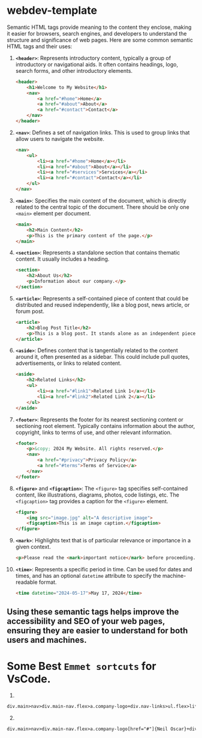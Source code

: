 # webdev-template
Semantic HTML tags provide meaning to the content they enclose, making it easier for browsers, search engines, and developers to understand the structure and significance of web pages. Here are some common semantic HTML tags and their uses:

1. **`<header>`**: Represents introductory content, typically a group of introductory or navigational aids. It often contains headings, logo, search forms, and other introductory elements.

    ```html
    <header>
        <h1>Welcome to My Website</h1>
        <nav>
            <a href="#home">Home</a>
            <a href="#about">About</a>
            <a href="#contact">Contact</a>
        </nav>
    </header>
    ```

2. **`<nav>`**: Defines a set of navigation links. This is used to group links that allow users to navigate the website.

    ```html
    <nav>
        <ul>
            <li><a href="#home">Home</a></li>
            <li><a href="#about">About</a></li>
            <li><a href="#services">Services</a></li>
            <li><a href="#contact">Contact</a></li>
        </ul>
    </nav>
    ```

3. **`<main>`**: Specifies the main content of the document, which is directly related to the central topic of the document. There should be only one `<main>` element per document.

    ```html
    <main>
        <h2>Main Content</h2>
        <p>This is the primary content of the page.</p>
    </main>
    ```

4. **`<section>`**: Represents a standalone section that contains thematic content. It usually includes a heading.

    ```html
    <section>
        <h2>About Us</h2>
        <p>Information about our company.</p>
    </section>
    ```

5. **`<article>`**: Represents a self-contained piece of content that could be distributed and reused independently, like a blog post, news article, or forum post.

    ```html
    <article>
        <h2>Blog Post Title</h2>
        <p>This is a blog post. It stands alone as an independent piece of content.</p>
    </article>
    ```

6. **`<aside>`**: Defines content that is tangentially related to the content around it, often presented as a sidebar. This could include pull quotes, advertisements, or links to related content.

    ```html
    <aside>
        <h2>Related Links</h2>
        <ul>
            <li><a href="#link1">Related Link 1</a></li>
            <li><a href="#link2">Related Link 2</a></li>
        </ul>
    </aside>
    ```

7. **`<footer>`**: Represents the footer for its nearest sectioning content or sectioning root element. Typically contains information about the author, copyright, links to terms of use, and other relevant information.

    ```html
    <footer>
        <p>&copy; 2024 My Website. All rights reserved.</p>
        <nav>
            <a href="#privacy">Privacy Policy</a>
            <a href="#terms">Terms of Service</a>
        </nav>
    </footer>
    ```

8. **`<figure>`** and **`<figcaption>`**: The `<figure>` tag specifies self-contained content, like illustrations, diagrams, photos, code listings, etc. The `<figcaption>` tag provides a caption for the `<figure>` element.

    ```html
    <figure>
        <img src="image.jpg" alt="A descriptive image">
        <figcaption>This is an image caption.</figcaption>
    </figure>
    ```

9. **`<mark>`**: Highlights text that is of particular relevance or importance in a given context.

    ```html
    <p>Please read the <mark>important notice</mark> before proceeding.</p>
    ```

10. **`<time>`**: Represents a specific period in time. Can be used for dates and times, and has an optional `datetime` attribute to specify the machine-readable format.

    ```html
    <time datetime="2024-05-17">May 17, 2024</time>
    ```

Using these semantic tags helps improve the accessibility and SEO of your web pages, ensuring they are easier to understand for both users and machines.
---
# Some Best `Emmet sortcuts` for VsCode.
1.
```html
div.main>nav>div.main-nav.flex>a.company-logo+div.nav-links>ul.flex>li*6>a.hover-links
```

2.
```html
div.main>nav>div.main-nav.flex>a.company-logo[href="#"]{Neil Oscar}+div.nav-links>ul.flex>li*6>a.hover-links-$[href="#"]{nav-$}
```

